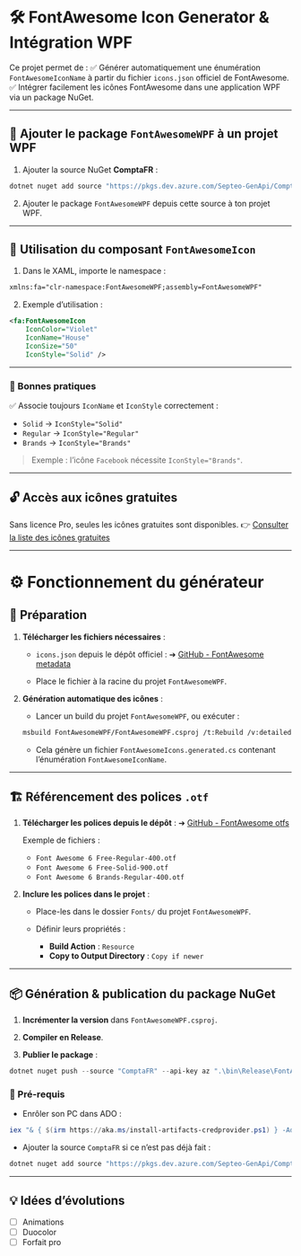 ﻿# 🛠 FontAwesome Icon Generator & Intégration WPF

Ce projet permet de :
✅ Générer automatiquement une énumération `FontAwesomeIconName` à partir du fichier `icons.json` officiel de FontAwesome.
✅ Intégrer facilement les icônes FontAwesome dans une application WPF via un package NuGet.

---

## 🎨 Ajouter le package `FontAwesomeWPF` à un projet WPF

1. Ajouter la source NuGet **ComptaFR** :

```bash
dotnet nuget add source "https://pkgs.dev.azure.com/Septeo-GenApi/Compta/_packaging/ComptaFR/nuget/v3/index.json" --name "ComptaFR"
```

2. Ajouter le package `FontAwesomeWPF` depuis cette source à ton projet WPF.

---

## 🧹 Utilisation du composant `FontAwesomeIcon`

1. Dans le XAML, importe le namespace :

```xml
xmlns:fa="clr-namespace:FontAwesomeWPF;assembly=FontAwesomeWPF"
```

2. Exemple d’utilisation :

```xml
<fa:FontAwesomeIcon
    IconColor="Violet"
    IconName="House"
    IconSize="50"
    IconStyle="Solid" />
```

---

### 📌 Bonnes pratiques

✅ Associe toujours `IconName` et `IconStyle` correctement :

* `Solid` → `IconStyle="Solid"`
* `Regular` → `IconStyle="Regular"`
* `Brands` → `IconStyle="Brands"`

> Exemple : l’icône `Facebook` nécessite `IconStyle="Brands"`.

---

## 🔓 Accès aux icônes gratuites

Sans licence Pro, seules les icônes gratuites sont disponibles.
👉 [Consulter la liste des icônes gratuites](https://fontawesome.com/search?ic=free)

---

# ⚙️ Fonctionnement du générateur

## 📆 Préparation

1. **Télécharger les fichiers nécessaires** :

   * `icons.json` depuis le dépôt officiel :
     ➔ [GitHub - FontAwesome metadata](https://github.com/FortAwesome/Font-Awesome/tree/6.x/metadata/icons.json)

   * Place le fichier à la racine du projet `FontAwesomeWPF`.

2. **Génération automatique des icônes** :

   * Lancer un build du projet `FontAwesomeWPF`, ou exécuter :

   ```bash
   msbuild FontAwesomeWPF/FontAwesomeWPF.csproj /t:Rebuild /v:detailed
   ```

   * Cela génère un fichier `FontAwesomeIcons.generated.cs` contenant l’énumération `FontAwesomeIconName`.

---

## 🏗 Référencement des polices `.otf`

1. **Télécharger les polices depuis le dépôt** :
   ➔ [GitHub - FontAwesome otfs](https://github.com/FortAwesome/Font-Awesome/tree/6.x/otfs)

   Exemple de fichiers :

   * `Font Awesome 6 Free-Regular-400.otf`
   * `Font Awesome 6 Free-Solid-900.otf`
   * `Font Awesome 6 Brands-Regular-400.otf`

2. **Inclure les polices dans le projet** :

   * Place-les dans le dossier `Fonts/` du projet `FontAwesomeWPF`.
   * Définir leurs propriétés :

     * **Build Action** : `Resource`
     * **Copy to Output Directory** : `Copy if newer`

---

## 📦 Génération & publication du package NuGet

1. **Incrémenter la version** dans `FontAwesomeWPF.csproj`.

2. **Compiler en Release**.

3. **Publier le package** :

```powershell
dotnet nuget push --source "ComptaFR" --api-key az ".\bin\Release\FontAwesomeWPF.x.x.x.nupkg"
```

### 🔐 Pré-requis

* Enrôler son PC dans ADO :

```powershell
iex "& { $(irm https://aka.ms/install-artifacts-credprovider.ps1) } -AddNetfx48"
```

* Ajouter la source `ComptaFR` si ce n’est pas déjà fait :

```powershell
dotnet nuget add source "https://pkgs.dev.azure.com/Septeo-GenApi/Compta/_packaging/ComptaFR/nuget/v3/index.json" --name "ComptaFR"
```

---

## 💡 Idées d’évolutions
- [ ] Animations
- [ ] Duocolor
- [ ] Forfait pro